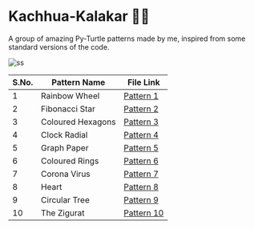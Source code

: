 # Kachhua-Kalakar 🐢🎨
A group of amazing Py-Turtle patterns made by me, inspired from some standard versions of the code.

![ss](https://user-images.githubusercontent.com/64016811/132805595-5f1afa6e-5e0a-4e54-8a7c-96db9b8bc526.png)


| S.No. | Pattern Name | File Link |
|-------|--------------|-----------|
| 1 | Rainbow Wheel  | [Pattern 1](https://raw.githubusercontent.com/MainakRepositor/Kachhua-Kalakar/master/pat1.py) |
| 2 | Fibonacci Star | [Pattern 2](https://raw.githubusercontent.com/MainakRepositor/Kachhua-Kalakar/master/pat2.py) |
| 3 | Coloured Hexagons | [Pattern 3](https://raw.githubusercontent.com/MainakRepositor/Kachhua-Kalakar/master/pat3.py) |
| 4 | Clock Radial | [Pattern 4](https://raw.githubusercontent.com/MainakRepositor/Kachhua-Kalakar/master/pat4.py) |
| 5 | Graph Paper | [Pattern 5](https://raw.githubusercontent.com/MainakRepositor/Kachhua-Kalakar/master/pat5.py) |
| 6 | Coloured Rings | [Pattern 6](https://raw.githubusercontent.com/MainakRepositor/Kachhua-Kalakar/master/pat6.py) |
| 7 | Corona Virus | [Pattern 7](https://raw.githubusercontent.com/MainakRepositor/Kachhua-Kalakar/master/pat7.py) |
| 8 | Heart | [Pattern 8](https://raw.githubusercontent.com/MainakRepositor/Kachhua-Kalakar/master/pat8.py) |
| 9 | Circular Tree | [Pattern 9](https://raw.githubusercontent.com/MainakRepositor/Kachhua-Kalakar/master/pat9.py) |
| 10 | The Zigurat | [Pattern 10](https://raw.githubusercontent.com/MainakRepositor/Kachhua-Kalakar/master/pat10.py) |
